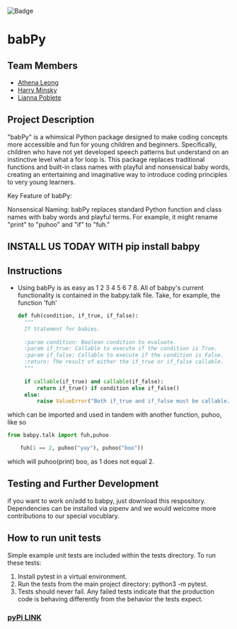 ![Badge](https://github.com/software-students-fall2023/3-python-package-exercise-liatha3/actions/workflows/build.yml/badge.svg)
# babPy

## Team Members
 - [Athena Leong](https://github.com/aleong2002)
 - [Harry Minsky](https://github.com/hminsky2002)
 - [Lianna Poblete](https://github.com/liannnaa)

## Project Description

"babPy" is a whimsical Python package designed to make coding concepts more accessible and fun for young children and beginners. Specifically, children who have not yet developed speech patterns but understand on an instinctive level what a for loop is.  This package replaces traditional functions and built-in class names with playful and nonsensical baby words, creating an entertaining and imaginative way to introduce coding principles to very young learners.

Key Feature of babPy:

Nonsensical Naming: babPy replaces standard Python function and class names with baby words and playful terms. For example, it might rename "print" to "puhoo" and "if" to "fuh."



## INSTALL US TODAY WITH pip install babpy

## Instructions

- Using babPy is as easy as 1 2 3 4 5 6 7 8. All of babpy's current functionality is contained in the babpy.talk file. Take, for example, the function 'fuh'
  ```python
  def fuh(condition, if_true, if_false):
    """
    If Statement for babies.
    
    :param condition: Boolean condition to evaluate.
    :param if_true: Callable to execute if the condition is True.
    :param if_false: Callable to execute if the condition is False.
    :return: The result of either the if_true or if_false callable.
    """
    
    if callable(if_true) and callable(if_false):
        return if_true() if condition else if_false()
    else:
        raise ValueError("Both if_true and if_false must be callable.")

  ```

which can be imported and used in tandem with another function, puhoo, like so
```python
from babpy.talk import fuh,puhoo

    fuh(1 == 2, puhoo("yay"), puhoo("boo"))

```
which will puhoo(print) boo, as 1 does not equal 2.


## Testing and Further Development
if you want to work on/add to babpy, just download this respository. Dependencies can be installed via pipenv and we would welcome more contributions to our special vocublary.

## How to run unit tests
Simple example unit tests are included within the tests directory. To run these tests:

 1. Install pytest in a virtual environment.
1. Run the tests from the main project directory: python3 -m pytest.
2. Tests should never fail. Any failed tests indicate that the production code is behaving differently from the behavior the tests expect.

### [pyPi LINK](https://pypi.org/project/babPy/0.0.3/)
